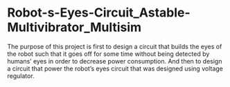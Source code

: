 # Robot-s-Eyes-Circuit_Astable-Multivibrator_Multisim
The purpose of this project is first to design a circuit that builds the eyes of the robot such that it goes off for some time without being detected by humans’ eyes in order to decrease power consumption. And then to design a circuit that power the robot’s eyes circuit that was designed using voltage regulator. 
